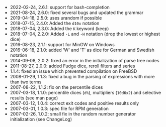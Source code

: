 * 2022-02-24, 2.6.1: support for bash-completion
* 2021-08-24, 2.6.0: fixed several bugs and updated the grammar
* 2019-04-18, 2.5.0: uses urandom if possible
* 2018-07-15, 2.4.0: Added the ```d10x``` notation
* 2018-07-04,	2.3.0: Added the ```K``` keyword (keep)
* 2018-07-04, 2.2.0: Added ```-L``` and ```-H``` notation (drop the lowest or highest dice)
* 2016-08-23, 2.1.1: support for MinGW on Windows
* 2016-06-18, 2.1.0: added 'W' and 'T' as dice for German and Swedish notation
* 2014-09-08, 2.0.2: fixed an error in the initialization of parse tree nodes
* 2011-08-27, 2.0.0: added Fudge dice, reroll filters and series
* 1.1.4: fixed an issue which prevented compilation on FreeBSD
* 2008-01-29, 1.1.3: fixed a bug in the parsing of expressions with more than two terms
* 2007-08-22, 1.1.2: fix on the percentile dices
* 2007-03-18, 1.1.0: percentile dices (```d%```), multipliers (```10d6x2```) and selective results (see man page)
* 2007-03-12, 1.0.4: correct exit codes and positive results only
* 2007-03-01, 1.0.3: spec file for RPM generation
* 2007-02-26, 1.0.2: small fix in the random number generator initialization (see ChangeLog)
